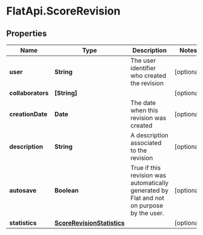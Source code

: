 # FlatApi.ScoreRevision

## Properties
Name | Type | Description | Notes
------------ | ------------- | ------------- | -------------
**user** | **String** | The user identifier who created the revision | [optional] 
**collaborators** | **[String]** |  | [optional] 
**creationDate** | **Date** | The date when this revision was created | [optional] 
**description** | **String** | A description associated to the revision | [optional] 
**autosave** | **Boolean** | True if this revision was automatically generated by Flat and not on purpose by the user.  | [optional] 
**statistics** | [**ScoreRevisionStatistics**](ScoreRevisionStatistics.md) |  | [optional] 


